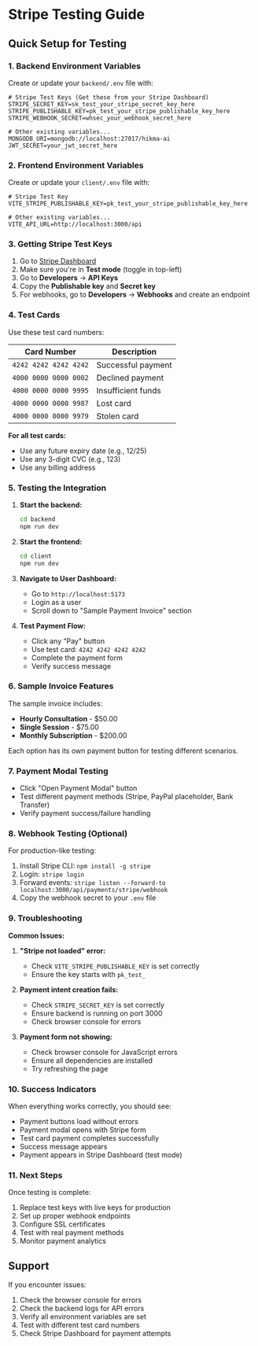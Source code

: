# Stripe Testing Guide

## Quick Setup for Testing

### 1. Backend Environment Variables

Create or update your `backend/.env` file with:

```env
# Stripe Test Keys (Get these from your Stripe Dashboard)
STRIPE_SECRET_KEY=sk_test_your_stripe_secret_key_here
STRIPE_PUBLISHABLE_KEY=pk_test_your_stripe_publishable_key_here
STRIPE_WEBHOOK_SECRET=whsec_your_webhook_secret_here

# Other existing variables...
MONGODB_URI=mongodb://localhost:27017/hikma-ai
JWT_SECRET=your_jwt_secret_here
```

### 2. Frontend Environment Variables

Create or update your `client/.env` file with:

```env
# Stripe Test Key
VITE_STRIPE_PUBLISHABLE_KEY=pk_test_your_stripe_publishable_key_here

# Other existing variables...
VITE_API_URL=http://localhost:3000/api
```

### 3. Getting Stripe Test Keys

1. Go to [Stripe Dashboard](https://dashboard.stripe.com/)
2. Make sure you're in **Test mode** (toggle in top-left)
3. Go to **Developers** → **API Keys**
4. Copy the **Publishable key** and **Secret key**
5. For webhooks, go to **Developers** → **Webhooks** and create an endpoint

### 4. Test Cards

Use these test card numbers:

| Card Number | Description |
|-------------|-------------|
| `4242 4242 4242 4242` | Successful payment |
| `4000 0000 0000 0002` | Declined payment |
| `4000 0000 0000 9995` | Insufficient funds |
| `4000 0000 0000 9987` | Lost card |
| `4000 0000 0000 9979` | Stolen card |

**For all test cards:**
- Use any future expiry date (e.g., 12/25)
- Use any 3-digit CVC (e.g., 123)
- Use any billing address

### 5. Testing the Integration

1. **Start the backend:**
   ```bash
   cd backend
   npm run dev
   ```

2. **Start the frontend:**
   ```bash
   cd client
   npm run dev
   ```

3. **Navigate to User Dashboard:**
   - Go to `http://localhost:5173`
   - Login as a user
   - Scroll down to "Sample Payment Invoice" section

4. **Test Payment Flow:**
   - Click any "Pay" button
   - Use test card: `4242 4242 4242 4242`
   - Complete the payment form
   - Verify success message

### 6. Sample Invoice Features

The sample invoice includes:

- **Hourly Consultation** - $50.00
- **Single Session** - $75.00  
- **Monthly Subscription** - $200.00

Each option has its own payment button for testing different scenarios.

### 7. Payment Modal Testing

- Click "Open Payment Modal" button
- Test different payment methods (Stripe, PayPal placeholder, Bank Transfer)
- Verify payment success/failure handling

### 8. Webhook Testing (Optional)

For production-like testing:

1. Install Stripe CLI: `npm install -g stripe`
2. Login: `stripe login`
3. Forward events: `stripe listen --forward-to localhost:3000/api/payments/stripe/webhook`
4. Copy the webhook secret to your `.env` file

### 9. Troubleshooting

**Common Issues:**

1. **"Stripe not loaded" error:**
   - Check `VITE_STRIPE_PUBLISHABLE_KEY` is set correctly
   - Ensure the key starts with `pk_test_`

2. **Payment intent creation fails:**
   - Check `STRIPE_SECRET_KEY` is set correctly
   - Ensure backend is running on port 3000
   - Check browser console for errors

3. **Payment form not showing:**
   - Check browser console for JavaScript errors
   - Ensure all dependencies are installed
   - Try refreshing the page

### 10. Success Indicators

When everything works correctly, you should see:

- Payment buttons load without errors
- Payment modal opens with Stripe form
- Test card payment completes successfully
- Success message appears
- Payment appears in Stripe Dashboard (test mode)

### 11. Next Steps

Once testing is complete:

1. Replace test keys with live keys for production
2. Set up proper webhook endpoints
3. Configure SSL certificates
4. Test with real payment methods
5. Monitor payment analytics

## Support

If you encounter issues:

1. Check the browser console for errors
2. Check the backend logs for API errors
3. Verify all environment variables are set
4. Test with different test card numbers
5. Check Stripe Dashboard for payment attempts
